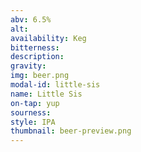 ```yaml
---
abv: 6.5%
alt:
availability: Keg
bitterness: 
description:
gravity: 
img: beer.png
modal-id: little-sis
name: Little Sis
on-tap: yup
sourness: 
style: IPA
thumbnail: beer-preview.png
---
```

